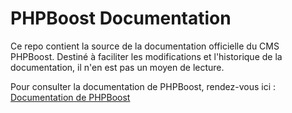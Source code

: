 # PHPBoost Documentation 

Ce repo contient la source de la documentation officielle du CMS PHPBoost.
Destiné à faciliter les modifications et l'historique de la documentation, il n'en est pas un moyen de lecture.

Pour consulter la documentation de PHPBoost, rendez-vous ici : [Documentation de PHPBoost](http://www.phpboost.com/wiki)
